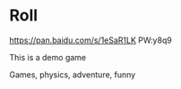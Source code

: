 # Roll


https://pan.baidu.com/s/1eSaR1LK       PW:y8q9



This is a demo game 

Games, physics, adventure, funny
